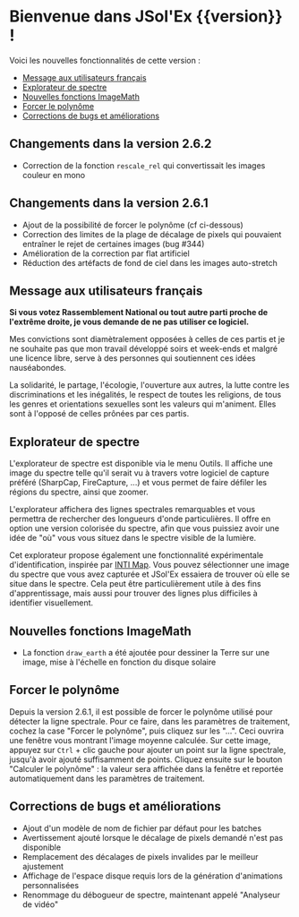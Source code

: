 # Bienvenue dans JSol'Ex {{version}} !

Voici les nouvelles fonctionnalités de cette version :

- [Message aux utilisateurs français](message-aux-français)
- [Explorateur de spectre](explorateur-de-spectre)
- [Nouvelles fonctions ImageMath](#nouvelles-fonctions-ImageMath)
- [Forcer le polynôme](#forcer-le-polynôme)
- [Corrections de bugs et améliorations](#bugfixes-and-improvements)

## Changements dans la version 2.6.2

- Correction de la fonction `rescale_rel` qui convertissait les images couleur en mono

## Changements dans la version 2.6.1

- Ajout de la possibilité de forcer le polynôme (cf ci-dessous)
- Correction des limites de la plage de décalage de pixels qui pouvaient entraîner le rejet de certaines images (bug #344)
- Amélioration de la correction par flat artificiel
- Réduction des artéfacts de fond de ciel dans les images auto-stretch

## Message aux utilisateurs français

**Si vous votez Rassemblement National ou tout autre parti proche de l'extrême droite, je vous demande de ne pas utiliser ce logiciel.**

Mes convictions sont diamètralement opposées à celles de ces partis et je ne souhaite pas que mon travail développé soirs et week-ends et malgré une licence libre, serve à des personnes qui soutiennent ces idées nauséabondes.

La solidarité, le partage, l'écologie, l'ouverture aux autres, la lutte contre les discriminations et les inégalités, le respect de toutes les religions, de tous les genres et orientations sexuelles sont les valeurs qui m'animent.
Elles sont à l'opposé de celles prônées par ces partis.

## Explorateur de spectre

L'explorateur de spectre est disponible via le menu Outils.
Il affiche une image du spectre telle qu'il serait vu à travers votre logiciel de capture préféré (SharpCap, FireCapture, ...) et vous permet de faire défiler les régions du spectre, ainsi que zoomer.

L'explorateur affichera des lignes spectrales remarquables et vous permettra de rechercher des longueurs d'onde particulières.
Il offre en option une version colorisée du spectre, afin que vous puissiez avoir une idée de "où" vous vous situez dans le spectre visible de la lumière.

Cet explorateur propose également une fonctionnalité expérimentale d'identification, inspirée par [INTI Map](http://valerie.desnoux.free.fr/inti/map.html).
Vous pouvez sélectionner une image du spectre que vous avez capturée et JSol'Ex essaiera de trouver où elle se situe dans le spectre.
Cela peut être particulièrement utile à des fins d'apprentissage, mais aussi pour trouver des lignes plus difficiles à identifier visuellement.

## Nouvelles fonctions ImageMath

- La fonction `draw_earth` a été ajoutée pour dessiner la Terre sur une image, mise à l'échelle en fonction du disque solaire

## Forcer le polynôme

Depuis la version 2.6.1, il est possible de forcer le polynôme utilisé pour détecter la ligne spectrale.
Pour ce faire, dans les paramètres de traitement, cochez la case "Forcer le polynôme", puis cliquez sur les "...".
Ceci ouvrira une fenêtre vous montrant l'image moyenne calculée.
Sur cette image, appuyez sur `Ctrl` + clic gauche pour ajouter un point sur la ligne spectrale, jusqu'à avoir ajouté suffisamment de points.
Cliquez ensuite sur le bouton "Calculer le polynôme" : la valeur sera affichée dans la fenêtre et reportée automatiquement dans les paramètres de traitement.

## Corrections de bugs et améliorations

- Ajout d'un modèle de nom de fichier par défaut pour les batches
- Avertissement ajouté lorsque le décalage de pixels demandé n'est pas disponible
- Remplacement des décalages de pixels invalides par le meilleur ajustement
- Affichage de l'espace disque requis lors de la génération d'animations personnalisées
- Renommage du débogueur de spectre, maintenant appelé "Analyseur de vidéo"
